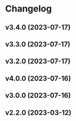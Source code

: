 # Changelog

<!--next-version-placeholder-->

## v3.4.0 (2023-07-17)


## v3.3.0 (2023-07-17)


## v3.2.0 (2023-07-17)


## v4.0.0 (2023-07-16)


## v3.0.0 (2023-07-16)


## v2.2.0 (2023-03-12)

